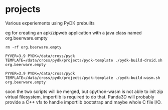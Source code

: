 # projects

Various experiements using PyDK prebuilts

eg for creating an apk/zipweb application with a java class named org.beerware.empty

```
rm -rf org.beerware.empty

PYVER=3.9 PYDK=/data/cross/pydk TEMPLATE=/data/cross/pydk/projects/pydk-template ./pydk-build-droid.sh org.beerware.empty

PYVER=3.9 PYDK=/data/cross/pydk TEMPLATE=/data/cross/pydk/projects/pydk-template ./pydk-build-wasm.sh org.beerware.empty

```

soon the two scripts will be merged, but cpython-wasm is not able to init zip virtual filesystem,
 importlib is required to do that.
Panda3D will probably provide a C++ vfs to handle importlib bootstrap and maybe whole C file I/O.
